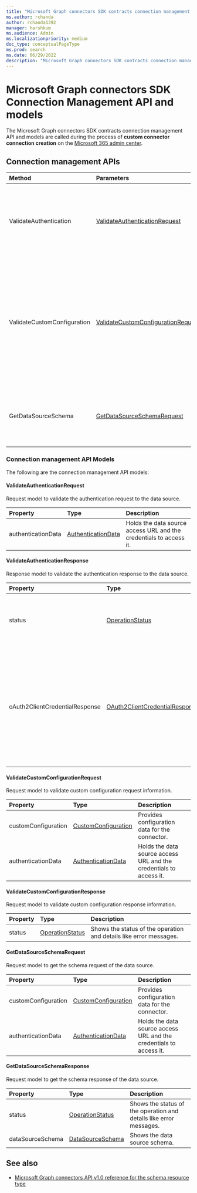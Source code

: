```yaml
---
title: "Microsoft Graph connectors SDK contracts connection management API and models"
ms.author: rchanda
author: rchanda1392
manager: harshkum
ms.audience: Admin
ms.localizationpriority: medium
doc_type: conceptualPageType
ms.prod: search
ms.date: 06/29/2022
description: "Microsoft Graph connectors SDK contracts connection management API and models"
---
```


# Microsoft Graph connectors SDK Connection Management API and models

The Microsoft Graph connectors SDK contracts connection management API and models are called during the process of **custom connector connection creation** on the [Microsoft 365 admin center](https://admin.microsoft.com/adminportal/home#/MicrosoftSearch/Connectors/add).

## Connection management APIs

|Method |Parameters |Return Type |Description |
|:----------|:-------------|:----------|:-------------|
|ValidateAuthentication |[ValidateAuthenticationRequest](#validateauthenticationrequest) |[ValidateAuthenticationResponse](#validateauthenticationresponse) |Validates the credentials and data source path provided by the admin in the connection settings step. |
|ValidateCustomConfiguration |[ValidateCustomConfigurationRequest](#validatecustomconfigurationrequest) |[ValidateCustomConfigurationResponse](#validatecustomconfigurationresponse) |Validates the optional configuration provided by the admin in the connection configuration step. If no configuration is required for the connector, this API can return a success response. |
|GetDataSourceSchema |[GetDataSourceSchemaRequest](#getdatasourceschemarequest) |[GetDataSourceSchemaResponse](#getdatasourceschemaresponse) |Gets the data source schema in a format that can be understood by Microsoft Graph. |

### Connection management API Models

The following are the connection management API models:

#### ValidateAuthenticationRequest

Request model to validate the authentication request to the data source.

|Property |Type |Description |
|:----------|:-------------|:----------|
|authenticationData |[AuthenticationData](/concepts/custom-connector-sdk-contracts-common#authenticationdata) |Holds the data source access URL and the credentials to access it. |

#### ValidateAuthenticationResponse

Response model to validate the authentication response to the data source.

|Property |Type |Description |
|:----------|:-------------|:----------|
|status |[OperationStatus](/concepts/custom-connector-sdk-contracts-common#operationstatus) |Shows the status of the operation and details like error messages. |
|oAuth2ClientCredentialResponse |[OAuth2ClientCredentialResponse](/concepts/custom-connector-sdk-contracts-common#oauth2clientcredentialresponse) |Credential information to be sent to the connector during the crawl if OAuth flow is used (access token, refresh token etc., sent by the auth server).|

#### ValidateCustomConfigurationRequest

Request model to validate custom configuration request information.

|Property |Type |Description |
|:----------|:-------------|:----------|
|customConfiguration |[CustomConfiguration](/concepts/custom-connector-sdk-contracts-common#customconfiguration) |Provides configuration data for the connector. |
|authenticationData |[AuthenticationData](/concepts/custom-connector-sdk-contracts-common#authenticationdata) |Holds the data source access URL and the credentials to access it. |

#### ValidateCustomConfigurationResponse

Request model to validate custom configuration response information.

|Property |Type |Description |
|:----------|:-------------|:----------|
|status |[OperationStatus](/concepts/custom-connector-sdk-contracts-common#operationstatus) |Shows the status of the operation and details like error messages. |

#### GetDataSourceSchemaRequest

Request model to get the schema request of the data source.

|Property |Type |Description |
|:----------|:-------------|:----------|
|customConfiguration |[CustomConfiguration](/concepts/custom-connector-sdk-contracts-common#customconfiguration) |Provides configuration data for the connector. |
|authenticationData |[AuthenticationData](/concepts/custom-connector-sdk-contracts-common#authenticationdata) |Holds the data source access URL and the credentials to access it. |

#### GetDataSourceSchemaResponse

Request model to get the schema response of the data source.

|Property |Type |Description |
|:----------|:-------------|:----------|
|status |[OperationStatus](/concepts/custom-connector-sdk-contracts-common#operationstatus) |Shows the status of the operation and details like error messages. |
|dataSourceSchema |[DataSourceSchema](/concepts/custom-connector-sdk-contracts-common#datasourceschema) |Shows the data source schema.|

## See also

* [Microsoft Graph connectors API v1.0 reference for the schema resource type](/graph/api/resources/externalconnectors-schema)
